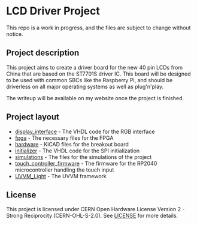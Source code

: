 # LCD Driver Project

This repo is a work in progress, and the files are subject to change without notice.

## Project description
This project aims to create a driver board for the new 40 pin LCDs from China that are based on the ST7701S driver IC. This board will be designed to be used with common SBCs like the Raspberry Pi, and should be driverless on all major operating systems as well as plug'n'play.

The writeup will be available on my website once the project is finished.

## Project layout
- [display_interface](display_interface/) - The VHDL code for the RGB interface
- [fpga](fpga/) - The necessary files for the FPGA
- [hardware](hardware/) - KiCAD files for the breakout board
- [initializer](initializer/) - The VHDL code for the SPI initialization
- [simulations](simulations/) - The files for the simulations of the project
- [touch_controller_firmware](touch_controller_firmware/) - The firmware for the RP2040 microcontroller handling the touch input
- [UVVM_Light](https://github.com/UVVM/UVVM_Light) - The UVVM framework

## License
This project is licensed under CERN Open Hardware License Version 2 - Strong Reciprocity (CERN-OHL-S-2.0). See [LICENSE](LICENSE) for more details.